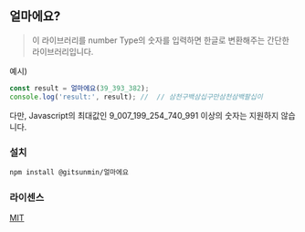 ## 얼마에요?

> 이 라이브러리를 number Type의 숫자를 입력하면 한글로 변환해주는 간단한 라이브러리입니다.

예시)

```ts
const result = 얼마에요(39_393_382);
console.log('result:', result); //  // 삼천구백삼십구만삼천삼백팔십이
```

다만, Javascript의 최대값인 9_007_199_254_740_991 이상의 숫자는 지원하지 않습니다.

### 설치

```bash
npm install @gitsunmin/얼마에요
```

### 라이센스

[MIT](./LICENSE)